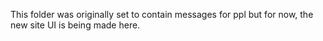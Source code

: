 This folder was originally set to contain messages for ppl but for now, the new site UI is being made here.